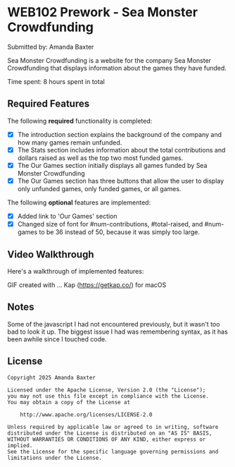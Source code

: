 # WEB102 Prework - Sea Monster Crowdfunding

Submitted by: Amanda Baxter

Sea Monster Crowdfunding is a website for the company Sea Monster Crowdfunding that displays information about the games they have funded.

Time spent: 8 hours spent in total

## Required Features

The following **required** functionality is completed:

- [x] The introduction section explains the background of the company and how many games remain unfunded.
- [x] The Stats section includes information about the total contributions and dollars raised as well as the top two most funded games.
- [x] The Our Games section initially displays all games funded by Sea Monster Crowdfunding
- [x] The Our Games section has three buttons that allow the user to display only unfunded games, only funded games, or all games.

The following **optional** features are implemented:

- [x] Added link to 'Our Games' section
- [x] Changed size of font for #num-contributions, #total-raised, and #num-games to be 36 instead of 50, because it was simply too large.

## Video Walkthrough

Here's a walkthrough of implemented features:

<a href="(https://drive.google.com/file/d/1Q-PGboBA0RKHBhbVOBYwk0hu28XMNSUs/view?usp=sharing)" title='Video Walkthrough' width='' alt='Video Walkthrough'></a>

GIF created with ... Kap (https://getkap.co/) for macOS

## Notes

Some of the javascript I had not encountered previously, but it wasn't too bad to look it up. The biggest issue I had was remembering syntax, as it has been awhile since I touched code.

## License

    Copyright 2025 Amanda Baxter

    Licensed under the Apache License, Version 2.0 (the "License");
    you may not use this file except in compliance with the License.
    You may obtain a copy of the License at

        http://www.apache.org/licenses/LICENSE-2.0

    Unless required by applicable law or agreed to in writing, software
    distributed under the License is distributed on an "AS IS" BASIS,
    WITHOUT WARRANTIES OR CONDITIONS OF ANY KIND, either express or implied.
    See the License for the specific language governing permissions and
    limitations under the License.
